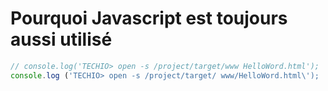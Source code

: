 # Pourquoi Javascript est toujours aussi utilisé

``` javascript runnable
// console.log('TECHIO> open -s /project/target/www HelloWord.html');
console.log ('TECHIO> open -s /project/target/ www/HelloWord.html\');
```
